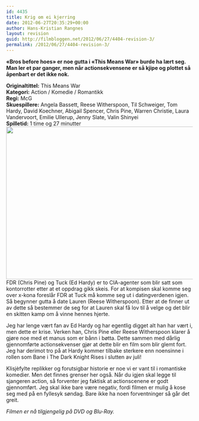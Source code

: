 ```yaml
---
id: 4435
title: Krig om ei kjerring
date: 2012-06-27T20:35:29+00:00
author: Hans-Kristian Rangnes
layout: revision
guid: http://filmbloggen.net/2012/06/27/4404-revision-3/
permalink: /2012/06/27/4404-revision-3/
---
```

**&laquo;Bros before hoes&raquo; er noe gutta i &laquo;This Means War&raquo; burde ha lært seg. Man ler et par ganger, men når actionsekvensene er så kjipe og plottet så åpenbart er det ikke nok.**<!--more-->

**Originaltittel:** This Means War  
**Kategori:** Action / Komedie / Romantikk  
**Regi:** McG  
**Skuespillere:** Angela Bassett, Reese Witherspoon, Til Schweiger, Tom Hardy, David Koechner, Abigail Spencer, Chris Pine, Warren Christie, Laura Vandervoort, Emilie Ullerup, Jenny Slate, Valin Shinyei  
**Spilletid:** 1 time og 27 minutter <img class="alignnone size-large wp-image-4432" src="http://filmbloggen.net/wp-content/uploads//2012/06/oadbdpq8-620x412.jpg" alt="" width="620" height="412" />  
FDR (Chris Pine) og Tuck (Ed Hardy) er to CIA-agenter som blir satt som kontorrotter etter at et oppdrag gikk skeis. For at kompisen skal komme seg over x-kona foreslår FDR at Tuck må komme seg ut i datingverdenen igjen. Så begynner gutta å date Lauren (Reese Witherspoon). Etter at de finner ut av dette så bestemmer de seg for at Lauren skal få lov til å velge og det blir en skitten kamp om å vinne hennes hjerte.

Jeg har lenge vært fan av Ed Hardy og har egentlig digget alt han har vært i, men dette er krise. Verken han, Chris Pine eller Reese Witherspoon klarer å gjøre noe med et manus som er bånn i bøtta. Dette sammen med dårlig gjennomførte actionsekvenser gjør at dette blir en film som blir glemt fort. Jeg har derimot tro på at Hardy kommer tilbake sterkere enn noensinne i rollen som Bane i The Dark Knight Rises i slutten av juli!

Klisjèfylte replikker og forutsigbar historie er noe vi er vant til i romantiske komedier. Men det finnes grenser her også. Når du igjen skal legge til sjangeren action, så forventer jeg faktisk at actionscenene er godt gjennomført. Jeg skal ikke bare være negativ, fordi filmen er mulig å kose seg med på en fyllesyk søndag. Bare ikke ha noen forventninger så går det greit.

_Filmen er nå tilgjengelig på DVD og Blu-Ray._

<div class="video-shortcode">
</div>
